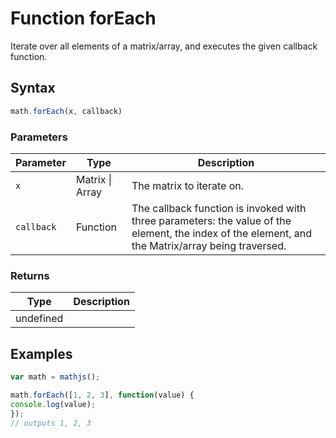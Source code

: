 # Function forEach

Iterate over all elements of a matrix/array, and executes the given callback function.


## Syntax

```js
math.forEach(x, callback)
```

### Parameters

Parameter | Type | Description
--------- | ---- | -----------
`x` | Matrix &#124; Array | The matrix to iterate on.
`callback` | Function | The callback function is invoked with three parameters: the value of the element, the index of the element, and the Matrix/array being traversed.

### Returns

Type | Description
---- | -----------
 | undefined


## Examples

```js
var math = mathjs();

math.forEach([1, 2, 3], function(value) {
console.log(value);
});
// outputs 1, 2, 3
```




<!-- Note: This file is automatically generated from source code comments. Changes made in this file will be overridden. -->
